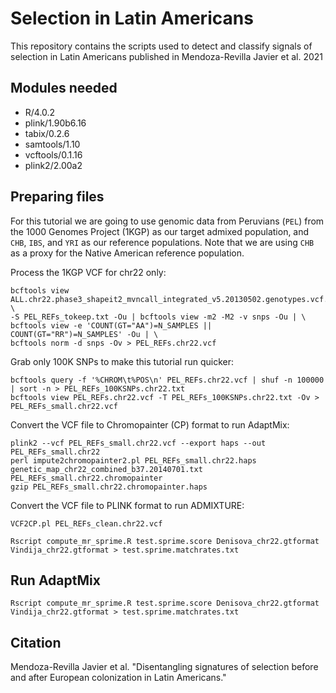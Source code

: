 # Selection in Latin Americans
This repository contains the scripts used to detect and classify signals of selection in Latin Americans published in Mendoza-Revilla Javier et al. 2021

## Modules needed
* R/4.0.2
* plink/1.90b6.16
* tabix/0.2.6
* samtools/1.10
* vcftools/0.1.16
* plink2/2.00a2

## Preparing files

For this tutorial we are going to use genomic data from Peruvians (`PEL`) from the 1000 Genomes Project (1KGP) as our target admixed population, and `CHB`, `IBS`, and `YRI` as our reference populations. Note that we are using `CHB` as a proxy for the Native American reference population.

Process the 1KGP VCF for chr22 only:

```
bcftools view ALL.chr22.phase3_shapeit2_mvncall_integrated_v5.20130502.genotypes.vcf.gz \
-S PEL_REFs_tokeep.txt -Ou | bcftools view -m2 -M2 -v snps -Ou | \
bcftools view -e 'COUNT(GT="AA")=N_SAMPLES || COUNT(GT="RR")=N_SAMPLES' -Ou | \
bcftools norm -d snps -Ov > PEL_REFs.chr22.vcf
```

Grab only 100K SNPs to make this tutorial run quicker:

```
bcftools query -f '%CHROM\t%POS\n' PEL_REFs.chr22.vcf | shuf -n 100000 | sort -n > PEL_REFs_100KSNPs.chr22.txt
bcftools view PEL_REFs.chr22.vcf -T PEL_REFs_100KSNPs.chr22.txt -Ov > PEL_REFs_small.chr22.vcf
```

Convert the VCF file to Chromopainter (CP) format to run AdaptMix:

```
plink2 --vcf PEL_REFs_small.chr22.vcf --export haps --out PEL_REFs_small.chr22
perl impute2chromopainter2.pl PEL_REFs_small.chr22.haps genetic_map_chr22_combined_b37.20140701.txt PEL_REFs_small.chr22.chromopainter
gzip PEL_REFs_small.chr22.chromopainter.haps
```

Convert the VCF file to PLINK format to run ADMIXTURE:

```
VCF2CP.pl PEL_REFs_clean.chr22.vcf
```

```
Rscript compute_mr_sprime.R test.sprime.score Denisova_chr22.gtformat Vindija_chr22.gtformat > test.sprime.matchrates.txt
```
## Run AdaptMix

```
Rscript compute_mr_sprime.R test.sprime.score Denisova_chr22.gtformat Vindija_chr22.gtformat > test.sprime.matchrates.txt
```

## Citation
Mendoza-Revilla Javier et al. "Disentangling signatures of selection before and after European colonization in Latin Americans." 
